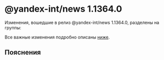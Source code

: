 # @yandex-int/news 1.1364.0

<!-- ЧЕЛОВЕЧЕСКОЕ ВСТУПЛЕНИЕ -->

Изменения, вошедшие в релиз @yandex-int/news 1.1364.0, разделены на группы:

Все важные изменения подробно описаны [ниже](#Пояснения).

## Пояснения

